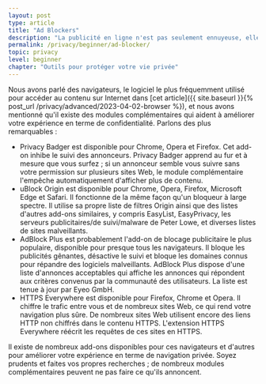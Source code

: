 ```yaml
---
layout: post
type: article
title: "Ad Blockers"
description: "La publicité en ligne n'est pas seulement ennuyeuse, elle peut aussi contenir du code malveillant. Pour cette raison, il est recommandé de mettre en place un bloqueur de publicité."
permalink: /privacy/beginner/ad-blocker/
topic: privacy
level: beginner
chapter: "Outils pour protéger votre vie privée"
---
```


Nous avons parlé des navigateurs, le logiciel le plus fréquemment utilisé pour accéder au contenu sur Internet dans [cet article]({{ site.baseurl }}{% post_url /privacy/advanced/2023-04-02-browser %}), et nous avons mentionné qu'il existe des modules complémentaires qui aident à améliorer votre expérience en terme de confidentialité. Parlons des plus remarquables :

- Privacy Badger est disponible pour Chrome, Opera et Firefox. Cet add-on inhibe le suivi des annonceurs. Privacy Badger apprend au fur et à mesure que vous surfez ; si un annonceur semble vous suivre sans votre permission sur plusieurs sites Web, le module complémentaire l'empêche automatiquement d'afficher plus de contenu.
- uBlock Origin est disponible pour Chrome, Opera, Firefox, Microsoft Edge et Safari. Il fonctionne de la même façon qu'un bloqueur à large spectre. Il utilise sa propre liste de filtres Origin ainsi que des listes d'autres add-ons similaires, y compris EasyList, EasyPrivacy, les serveurs publicitaires/de suivi/malware de Peter Lowe, et diverses listes de sites malveillants.
- AdBlock Plus est probablement l'add-on de blocage publicitaire le plus populaire, disponible pour presque tous les navigateurs. Il bloque les publicités gênantes, désactive le suivi et bloque les domaines connus pour répandre des logiciels malveillants. AdBlock Plus dispose d'une liste d'annonces acceptables qui affiche les annonces qui répondent aux critères convenus par la communauté des utilisateurs. La liste est tenue à jour par Eyeo GmbH.
- HTTPS Everywhere est disponible pour Firefox, Chrome et Opera. Il chiffre le trafic entre vous et de nombreux sites Web, ce qui rend votre navigation plus sûre. De nombreux sites Web utilisent encore des liens HTTP non chiffrés dans le contenu HTTPS. L'extension HTTPS Everywhere réécrit les requêtes de ces sites en HTTPS.

Il existe de nombreux add-ons disponibles pour ces navigateurs et d'autres pour améliorer votre expérience en terme de navigation privée. Soyez prudents et faites vos propres recherches ; de nombreux modules complémentaires peuvent ne pas faire ce qu'ils annoncent.
